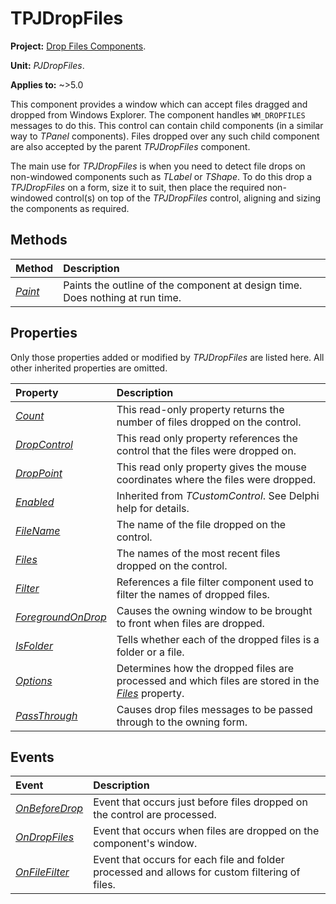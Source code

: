 # TPJDropFiles

**Project:** [Drop Files Components](../API.md).

**Unit:** _PJDropFiles_.

**Applies to:** ~>5.0

This component provides a window which can accept files dragged and dropped from Windows Explorer. The component handles `WM_DROPFILES` messages to do this. This control can contain child components (in a similar way to _TPanel_ components). Files dropped over any such child component are also accepted by the parent _TPJDropFiles_ component.

The main use for _TPJDropFiles_ is when you need to detect file drops on non-windowed components such as _TLabel_ or _TShape_. To do this drop a _TPJDropFiles_ on a form, size it to suit, then place the required non-windowed control(s) on top of the _TPJDropFiles_ control, aligning and sizing the components as required.

## Methods

| Method | Description |
|:-------|:------------|
| _[Paint](./TPJDropFiles-Paint.md)_ | Paints the outline of the component at design time. Does nothing at run time. |

## Properties

Only those properties added or modified by _TPJDropFiles_ are listed here. All other inherited properties are omitted.

| Property | Description |
|:---------|:------------|
| _[Count](./TPJDropFiles-Count.md)_ | This read-only property returns the number of files dropped on the control. |
| _[DropControl](./TPJDropFiles-DropControl.md)_ | This read only property references the control that the files were dropped on. |
| _[DropPoint](./TPJDropFiles-DropPoint.md)_ | This read only property gives the mouse coordinates where the files were dropped. |
| _[Enabled](./TPJDropFiles-Enabled.md)_ | Inherited from _TCustomControl_. See Delphi help for details. |
| _[FileName](./TPJDropFiles-FileName.md)_ | The name of the file dropped on the control. |
| _[Files](./TPJDropFiles-Files.md)_ | The names of the most recent files dropped on the control. |
| _[Filter](./TPJDropFiles-Filter.md)_ | References a file filter component used to filter the names of dropped files. |
| _[ForegroundOnDrop](./TPJDropFiles-ForegroundOnDrop.md)_ | Causes the owning window to be brought to front when files are dropped. |
| _[IsFolder](./TPJDropFiles-IsFolder.md)_ | Tells whether each of the dropped files is a folder or a file. |
| _[Options](./TPJDropFiles-Options.md)_ | Determines how the dropped files are processed and which files are stored in the _[Files](./TPJDropFiles-Files.md)_ property. |
| _[PassThrough](./TPJDropFiles-PassThrough.md)_ | Causes drop files messages to be passed through to the owning form. |

## Events

| Event | Description |
|:------|:------------|
| _[OnBeforeDrop](./TPJDropFiles-OnBeforeDrop.md)_ | Event that occurs just before files dropped on the control are processed. |
| _[OnDropFiles](./TPJDropFiles-OnDropFiles.md)_ | Event that occurs when files are dropped on the component's window. |
| _[OnFileFilter](./TPJDropFiles-OnFileFilter.md)_ | Event that occurs for each file and folder processed and allows for custom filtering of files. |
